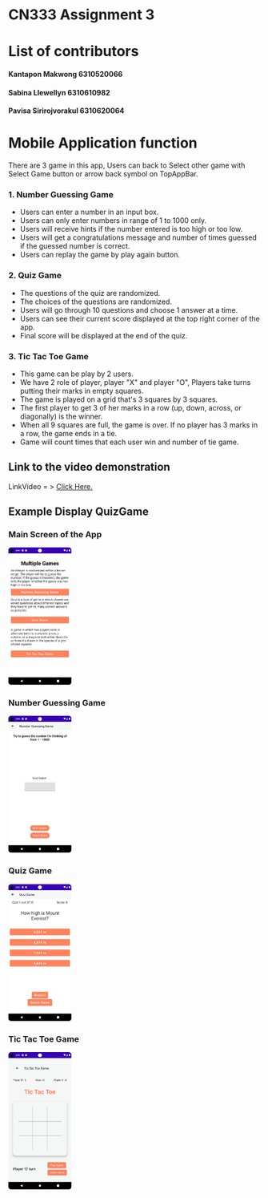 # CN333 Assignment 3

# List of contributors
#### Kantapon Makwong 6310520066
#### Sabina Llewellyn 6310610982
#### Pavisa Sirirojvorakul 6310620064

# Mobile Application function
There are 3 game in this app, Users can back to Select other game with Select Game button or arrow back symbol on TopAppBar.
### 1. Number Guessing Game
- Users can enter a number in an input box.
- Users can only enter numbers in range of 1 to 1000 only.
- Users will receive hints if the number entered is too high or too low.
- Users will get a congratulations message and number of times guessed if the guessed number is correct.
- Users can replay the game by play again button.

### 2. Quiz Game 
- The questions of the quiz are randomized.
- The choices of the questions are randomized.
- Users will go through 10 questions and choose 1 answer at a time.
- Users can see their current score displayed at the top right corner of the app.
- Final score will be displayed at the end of the quiz.


### 3. Tic Tac Toe Game
- This game can be play by 2 users.
- We have 2 role of player, player "X" and player "O", Players take turns putting their marks in empty squares.
- The game is played on a grid that's 3 squares by 3 squares.
- The first player to get 3 of her marks in a row (up, down, across, or diagonally) is the winner.
- When all 9 squares are full, the game is over. If no player has 3 marks in a row, the game ends in a tie.
- Game will count times that each user win and number of tie game.


## Link to the video demonstration

LinkVideo = > [Click Here.](https://youtu.be/7TVEXZziDP8)

## Example Display QuizGame

### Main Screen of the App
<img src = "MainScreen.png" alt ="MainScreen" width = "25%" Height ="25%">

### Number Guessing Game
<img src = "NumGuess.png" alt ="Number Guessing Game" width = "25%" Height ="25%">

### Quiz Game
<img src = "Quiz.png" alt ="Quiz Game" width = "25%" Height ="25%">

### Tic Tac Toe Game
<img src = "TicTacToe.png" alt ="Tic Tac Toe Game" width = "25%" Height ="25%">
